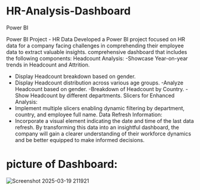 # HR-Analysis-Dashboard
Power BI

Power BI Project - HR Data
Developed a Power BI project focused on HR data for a company facing challenges in comprehending their employee data to extract valuable insights. 
comprehensive dashboard that includes the following components:
Headcount Analysis:
-Showcase Year-on-year trends in Headcount and Attrition.
- Display Headcount breakdown based on gender.
- Display Headcount distribution across various age groups.
-Analyze Headcount based on gender.
-Breakdown of Headcount by Country.
-Show Headcount by different departments.
Slicers for Enhanced Analysis:
- Implement multiple slicers enabling dynamic filtering by department, country, and employee full
name.
Data Refresh Information:
- Incorporate a visual element indicating the date and time of the last data refresh.
By transforming this data into an insightful dashboard, the company will gain a clearer
understanding of their workforce dynamics and be better equipped to make informed decisions.

# picture of Dashboard: 
![Screenshot 2025-03-19 211921](https://github.com/user-attachments/assets/16c36687-c931-4d9d-a294-d99b3dc91c48)


